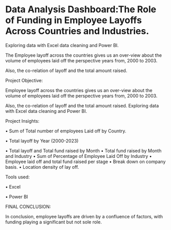 # Data Analysis Dashboard:The Role of Funding in Employee Layoffs Across Countries and Industries.
Exploring data with Excel data cleaning  and Power BI. 

The Employee layoff across the countries gives us an over-view about the volume of employees laid off the perspective years from, 2000 to 2003. 

Also, the co-relation of layoff and the total amount raised.

 Project Objective:
 
 Employee layoff across the countries gives us an over-view about the volume of employees laid off the perspective years from, 2000 to 2003. 
 
 Also, the co-relation of layoff and the total amount raised. Exploring data with Excel data cleaning and Power BI.

Project Insights:

•	Sum of Total number of employees Laid off by Country.

•	Total layoff by Year (2000-2023)

•	Total layoff and Total fund raised by Month
•	Total fund raised by Month and Industry
•	Sum of Percentage of Employee Laid Off by Industry
•	Employee laid off and total fund raised per stage
•	Break down on company basis.
•	Location density of lay off.

Tools used:

•	Excel

•	Power BI

FINAL CONCLUSION:

In conclusion, employee layoffs are driven by a confluence of factors, with funding playing a significant but not sole role.
